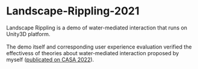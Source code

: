 # Landscape-Rippling-2021
Landscape Rippling is a demo of water-mediated interaction that runs on Unity3D platform.<br><br>
The demo itself and corresponding user experience evaluation verified the effectivess of theories about water-mediated interaction proposed by myself ([publicated on CASA 2022](https://onlinelibrary.wiley.com/doi/10.1002/cav.2064)).
